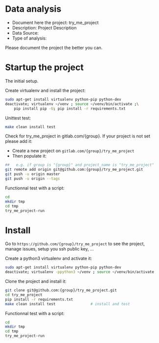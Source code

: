 # Data analysis
- Document here the project: try_me_project
- Description: Project Description
- Data Source:
- Type of analysis:

Please document the project the better you can.

# Startup the project

The initial setup.

Create virtualenv and install the project:
```bash
sudo apt-get install virtualenv python-pip python-dev
deactivate; virtualenv ~/venv ; source ~/venv/bin/activate ;\
    pip install pip -U; pip install -r requirements.txt
```

Unittest test:
```bash
make clean install test
```

Check for try_me_project in gitlab.com/{group}.
If your project is not set please add it:

- Create a new project on `gitlab.com/{group}/try_me_project`
- Then populate it:

```bash
##   e.g. if group is "{group}" and project_name is "try_me_project"
git remote add origin git@github.com:{group}/try_me_project.git
git push -u origin master
git push -u origin --tags
```

Functionnal test with a script:

```bash
cd
mkdir tmp
cd tmp
try_me_project-run
```

# Install

Go to `https://github.com/{group}/try_me_project` to see the project, manage issues,
setup you ssh public key, ...

Create a python3 virtualenv and activate it:

```bash
sudo apt-get install virtualenv python-pip python-dev
deactivate; virtualenv -ppython3 ~/venv ; source ~/venv/bin/activate
```

Clone the project and install it:

```bash
git clone git@github.com:{group}/try_me_project.git
cd try_me_project
pip install -r requirements.txt
make clean install test                # install and test
```
Functionnal test with a script:

```bash
cd
mkdir tmp
cd tmp
try_me_project-run
```
